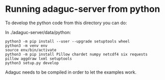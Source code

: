 # Running adaguc-server from python


To develop the python code from this directory you can do:

In ./adaguc-server/data/python:
```
python3 -m pip install --user --upgrade setuptools wheel
python3 -m venv env
source env/bin/activate
python3 -m pip install Pillow chardet numpy netcdf4 six requests pillow aggdraw lxml setuptools
python3 setup.py develop
```

Adaguc needs to be compiled in order to let the examples work.
